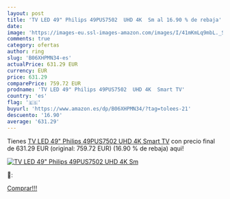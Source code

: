 ```yaml
---
layout: post
title: 'TV LED 49" Philips 49PUS7502  UHD 4K  Sm al 16.90 % de rebaja'
date: 
image: 'https://images-eu.ssl-images-amazon.com/images/I/41mKmLq9mbL._SL200_.jpg'
comments: true
category: ofertas
author: ring
slug: 'B06XHPMN34-es'
actualPrice: 631.29 EUR
currency: EUR
price: 631.29
comparePrice: 759.72 EUR
prodname: 'TV LED 49" Philips 49PUS7502  UHD 4K  Smart TV'
country: 'es'
flag: '🇪🇸'
buyurl: 'https://www.amazon.es/dp/B06XHPMN34/?tag=tolees-21'
descuento: '16.90'
average: '631.29'
---
```


Tienes [TV LED 49" Philips 49PUS7502  UHD 4K  Smart TV](https://www.amazon.es/dp/B06XHPMN34/?tag=tolees-21) con precio final de  631.29 EUR (original: 759.72 EUR) (16.90 %  de rebaja) aqui!

[![TV LED 49" Philips 49PUS7502  UHD 4K  Sm](https://images-eu.ssl-images-amazon.com/images/I/41mKmLq9mbL._SL200_.jpg)](https://www.amazon.es/dp/B06XHPMN34/?tag=tolees-21)

🔎:


[Comprar!!!](https://www.amazon.es/dp/B06XHPMN34/?tag=tolees-21)
